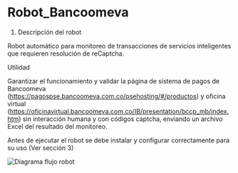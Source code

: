 # Robot_Bancoomeva

1. Descripción del robot  

 

Robot automático para monitoreo de transacciones de servicios inteligentes que requieren resolución de reCaptcha. 

 

Utilidad  

 

Garantizar el funcionamiento y validar la página de sistema de pagos de Bancoomeva (https://pagospse.bancoomeva.com.co/psehosting/#/productos) y oficina virtual (https://oficinavirtual.bancoomeva.com.co/IB/presentation/bccp_mb/index.htm) sin interacción humana y con códigos captcha, enviando un archivo Excel del resultado del monitoreo.  

Antes de ejecutar el robot se debe instalar y configurar correctamente para su uso (Ver sección 3) 

 
![Diagrama flujo robot](https://user-images.githubusercontent.com/88993846/143071546-89326a6f-77f7-4a3f-af53-d117751174b6.jpg)
